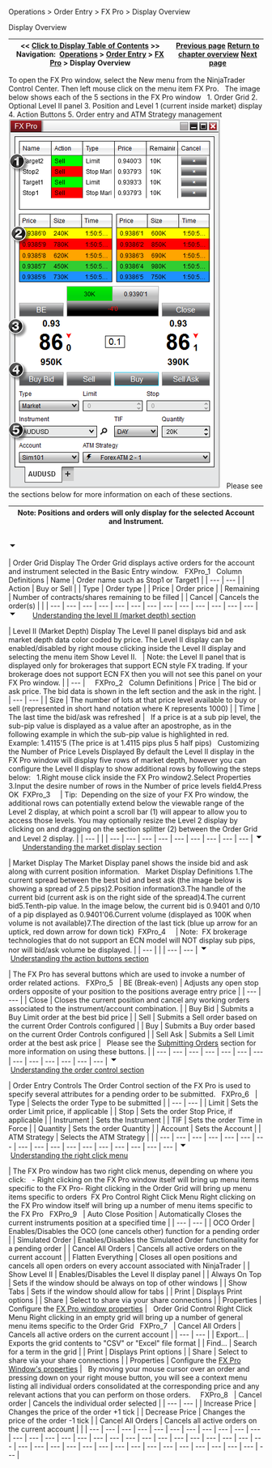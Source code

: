 ﻿
Operations \> Order Entry \> FX Pro \> Display Overview

Display Overview

| \<\< [Click to Display Table of Contents](display_overview_fx_pro.md) \>\> **Navigation:**     [Operations](operations.md) \> [Order Entry](order_entry.md) \> [FX Pro](fx_pro.md) \> Display Overview | [Previous page](fx_pro.md) [Return to chapter overview](fx_pro.md) [Next page](submitting_orders_fx_pro.md) |
| --- | --- |
To open the FX Pro window, select the New menu from the NinjaTrader Control Center. Then left mouse click on the menu item FX Pro.
 
The image below shows each of the 5 sections in the FX Pro window
 
1\. Order Grid
2\. Optional Level II panel
3\. Position and Level 1 (current inside market) display
4\. Action Buttons
5\. Order entry and ATM Strategy management
 
![FXPro_23](fxpro_23.png)
 
Please see the sections below for more information on each of these sections.
 

| Note: Positions and orders will only display for the selected Account and Instrument. |
| --- |
## 
![tog_minus](tog_minus.gif)

| Order Grid Display The Order Grid displays active orders for the account and instrument selected in the Basic Entry window.   FXPro_1   Column Definitions   | Name | Order name such as Stop1 or Target1 | | --- | --- | | Action | Buy or Sell | | Type | Order type | | Price | Order price | | Remaining | Number of contracts/shares remaining to be filled | | Cancel | Cancels the order(s) | |
| --- | --- | --- | --- | --- | --- | --- | --- | --- | --- | --- | --- | --- |
![tog_minus](tog_minus.gif)        [Understanding the level II (market depth) section](javascript:HMToggle('toggle','UnderstandingTheLevelIIMarketDepthSection','UnderstandingTheLevelIIMarketDepthSection_ICON'))

| Level II (Market Depth) Display The Level II panel displays bid and ask market depth data color coded by price. The Level II display can be enabled/disabled by right mouse clicking inside the Level II display and selecting the menu item Show Level II.      | Note: the Level II panel that is displayed only for brokerages that support ECN style FX trading. If your brokerage does not support ECN FX then you will not see this panel on your FX Pro window. | | --- |        FXPro_2   Column Definitions   | Price | The bid or ask price. The bid data is shown in the left section and the ask in the right. | | --- | --- | | Size | The number of lots at that price level available to buy or sell (represented in short hand notation where K represents 1000\) | | Time | The last time the bid/ask was refreshed |      If a price is at a sub pip level, the sub\-pip value is displayed as a value after an apostrophe, as in the following example in which the sub\-pip value is highlighted in red.    Example: 1\.4115'5 (The price is at 1\.4115 pips plus 5 half pips)   Customizing the Number of Price Levels Displayed By default the Level II display in the FX Pro window will display five rows of market depth, however you can configure the Level II display to show additional rows by following the steps below:   1\.Right mouse click inside the FX Pro window2\.Select Properties 3\.Input the desire number of rows in the Number of price levels field4\.Press OK  FXPro_3       | Tip:  Depending on the size of your FX Pro window, the additional rows can potentially extend below the viewable range of the Level 2 display, at which point a scroll bar (1\) will appear to allow you to access those levels. You may optionally resize the Level 2 display by clicking on and dragging on the section splitter (2\) between the Order Grid and Level 2 display. | | --- | |
| --- | --- | --- | --- | --- | --- | --- | --- | --- |
![tog_minus](tog_minus.gif)        [Understanding the market display section](javascript:HMToggle('toggle','UnderstandingTheMarketDisplaySection','UnderstandingTheMarketDisplaySection_ICON')) 

| Market Display The Market Display panel shows the inside bid and ask along with current position information.   Market Display Definitions 1\.The current spread between the best bid and best ask (the image below is showing a spread of 2\.5 pips)2\.Position information3\.The handle of the current bid (current ask is on the right side of the spread)4\.The current bid5\.Tenth\-pip value. In the image below, the current bid is 0\.9401 and 0/10 of a pip displayed as 0\.9401'06\.Current volume (displayed as 100K when volume is not available)7\.The direction of the last tick (blue up arrow for an uptick, red down arrow for down tick)  FXPro_4       | Note:  FX brokerage technologies that do not support an ECN model will NOT display sub pips, nor will bid/ask volume be displayed. | | --- | |
| --- | --- |
![tog_minus](tog_minus.gif)        [Understanding the action buttons section](javascript:HMToggle('toggle','UnderstandingTheActionButtonsSection','UnderstandingTheActionButtonsSection_ICON')) 

| The FX Pro has several buttons which are used to invoke a number of order related actions.   FXPro_5     | BE (Break\-even) | Adjusts any open stop orders opposite of your position to the positions average entry price | | --- | --- | | Close | Closes the current position and cancel any working orders associated to the instrument/account combination. | | Buy Bid | Submits a Buy Limit order at the best bid price | | Sell | Submits a Sell order based on the current Order Controls configured | | Buy | Submits a Buy order based on the current Order Controls configured | | Sell Ask | Submits a Sell Limit order at the best ask price |      Please see the [Submitting Orders](submitting_orders_fx_pro.md) section for more information on using these buttons. |
| --- | --- | --- | --- | --- | --- | --- | --- | --- | --- | --- | --- | --- |
![tog_minus](tog_minus.gif)        [Understanding the order control section](javascript:HMToggle('toggle','UnderstandingTheOrderControlSection','UnderstandingTheOrderControlSection_ICON')) 

| Order Entry Controls The Order Control section of the FX Pro is used to specify several attributes for a pending order to be submitted.   FXPro_6     | Type | Selects the order Type to be submitted | | --- | --- | | Limit | Sets the order Limit price, if applicable | | Stop | Sets the order Stop Price, if applicable | | Instrument | Sets the Instrument | | TIF | Sets the order Time in Force | | Quantity | Sets the order Quantity | | Account | Sets the Account | | ATM Strategy | Selects the ATM Strategy | |
| --- | --- | --- | --- | --- | --- | --- | --- | --- | --- | --- | --- | --- | --- | --- | --- | --- |
![tog_minus](tog_minus.gif)        [Understanding the right click menu](javascript:HMToggle('toggle','UnderstandingTheRightClickMenu','UnderstandingTheRightClickMenu_ICON')) 

| The FX Pro window has two right click menus, depending on where you click:   - Right clicking on the FX Pro window itself will bring up menu items specific to the FX Pro- Right clicking in the Order Grid will bring up menu items specific to orders  FX Pro Control Right Click Menu Right clicking on the FX Pro window itself will bring up a number of menu items specific to the FX Pro   FXPro_9     | Auto Close Position | Automatically Closes the current instruments position at a specified time | | --- | --- | | OCO Order | Enables/Disables the OCO (one cancels other) function for a pending order | | Simulated Order | Enables/Disables the Simulated Order functionality for a pending order | | Cancel All Orders | Cancels all active orders on the current account | | Flatten Everything | Closes all open positions and cancels all open orders on every account associated with NinjaTrader | | Show Level II | Enables/Disables the Level II display panel | | Always On Top | Sets if the window should be always on top of other windows | | Show Tabs | Sets if the window should allow for tabs | | Print | Displays Print options | | Share | Select to share via your share connections | | Properties | Configure the [FX Pro window properties](properties_fx_pro.md) |      Order Grid Control Right Click Menu Right clicking in an empty grid will bring up a number of general menu items specific to the Order Grid   FXPro_7     | Cancel All Orders | Cancels all active orders on the current account | | --- | --- | | Export... | Exports the grid contents to "CSV" or "Excel" file format | | Find... | Search for a term in the grid | | Print | Displays Print options | | Share | Select to share via your share connections | | Properties | Configure the [FX Pro Window's properties](properties_fx_pro.md) |      By moving your mouse cursor over an order and pressing down on your right mouse button, you will see a context menu listing all individual orders consolidated at the corresponding price and any relevant actions that you can perform on those orders.     FXPro_8     | Cancel order | Cancels the individual order selected | | --- | --- | | Increase Price | Changes the price of the order \+1 tick | | Decrease Price | Changes the price of the order \-1 tick | | Cancel All Orders | Cancels all active orders on the current account | |
| --- | --- | --- | --- | --- | --- | --- | --- | --- | --- | --- | --- | --- | --- | --- | --- | --- | --- | --- | --- | --- | --- | --- | --- | --- | --- | --- | --- | --- | --- | --- | --- | --- | --- | --- | --- | --- | --- | --- | --- | --- | --- | --- |

